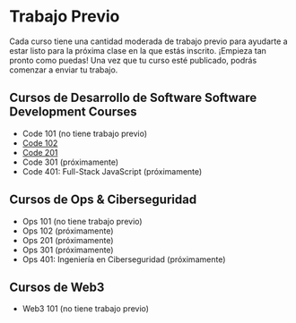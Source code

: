 # Trabajo Previo

Cada curso tiene una cantidad moderada de trabajo previo para ayudarte a estar listo para la próxima clase en la que estás inscrito. ¡Empieza tan pronto como puedas! Una vez que tu curso esté publicado, podrás comenzar a enviar tu trabajo.

## Cursos de Desarrollo de Software Software Development Courses

- Code 101 (no tiene trabajo previo)
- [Code 102](/code-102-guide/curriculum/prework/)
- [Code 201](/code-201-guide/curriculum/prework/)
- Code 301 (próximamente)
- Code 401: Full-Stack JavaScript (próximamente)

<!--
- [Code 301](/code-301-guide/curriculum/prework/)
- [Code 401: ASP.NET Core](/code-401-dotnet-guide/curriculum/prework/)
- [Code 401: Full-Stack JavaScript](/code-401-javascript-guide/curriculum/prework/)
- [Code 401: Java with SpringMVC and Android](/code-401-java-guide/curriculum/prework/)
- [Code 401: Python](/code-401-python-guide/curriculum/prework/)
-->

## Cursos de Ops & Ciberseguridad

- Ops 101 (no tiene trabajo previo)
- Ops 102 (próximamente)
- Ops 201 (próximamente)
- Ops 301 (próximamente)
- Ops 401: Ingeniería en Ciberseguridad (próximamente)
<!--
- [Ops 102](/ops-102-guide/curriculum/prework)
- [Ops 201](/ops-201-guide/curriculum/prework)
- [Ops 301](/ops-301-guide/curriculum/prework)
- [Ops 401: Cybersecurity Engineering](/ops-401-cybersecurity-guide/curriculum/prework)
-->

## Cursos de Web3

- Web3 101 (no tiene trabajo previo)
